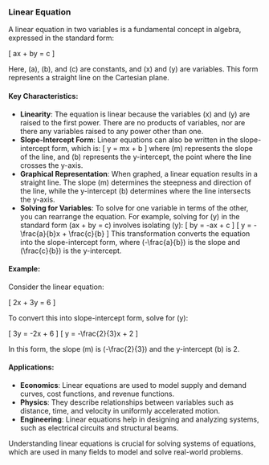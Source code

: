 ### Linear Equation

A linear equation in two variables is a fundamental concept in algebra, expressed in the standard form:

\[ ax + by = c \]

Here, \(a\), \(b\), and \(c\) are constants, and \(x\) and \(y\) are variables. This form represents a straight line on the Cartesian plane.

#### Key Characteristics:

- **Linearity**: The equation is linear because the variables \(x\) and \(y\) are raised to the first power. There are no products of variables, nor are there any variables raised to any power other than one.
- **Slope-Intercept Form**: Linear equations can also be written in the slope-intercept form, which is:
  \[ y = mx + b \]
  where \(m\) represents the slope of the line, and \(b\) represents the y-intercept, the point where the line crosses the y-axis.
- **Graphical Representation**: When graphed, a linear equation results in a straight line. The slope \(m\) determines the steepness and direction of the line, while the y-intercept \(b\) determines where the line intersects the y-axis.
- **Solving for Variables**: To solve for one variable in terms of the other, you can rearrange the equation. For example, solving for \(y\) in the standard form \(ax + by = c\) involves isolating \(y\):
  \[ by = -ax + c \]
  \[ y = -\frac{a}{b}x + \frac{c}{b} \]
  This transformation converts the equation into the slope-intercept form, where \(-\frac{a}{b}\) is the slope and \(\frac{c}{b}\) is the y-intercept.

#### Example:

Consider the linear equation:

\[ 2x + 3y = 6 \]

To convert this into slope-intercept form, solve for \(y\):

\[ 3y = -2x + 6 \]
\[ y = -\frac{2}{3}x + 2 \]

In this form, the slope \(m\) is \(-\frac{2}{3}\) and the y-intercept \(b\) is 2.

#### Applications:

- **Economics**: Linear equations are used to model supply and demand curves, cost functions, and revenue functions.
- **Physics**: They describe relationships between variables such as distance, time, and velocity in uniformly accelerated motion.
- **Engineering**: Linear equations help in designing and analyzing systems, such as electrical circuits and structural beams.

Understanding linear equations is crucial for solving systems of equations, which are used in many fields to model and solve real-world problems.

